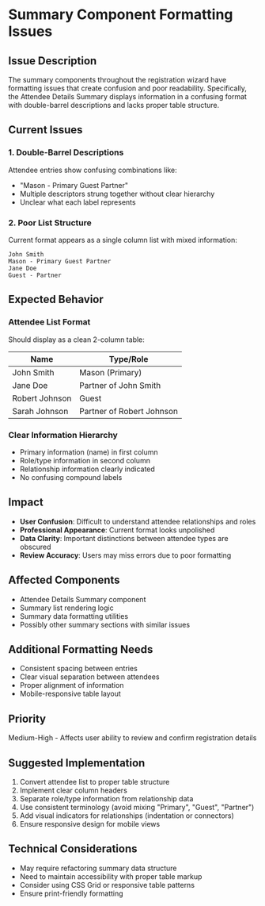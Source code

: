 # Summary Component Formatting Issues

## Issue Description
The summary components throughout the registration wizard have formatting issues that create confusion and poor readability. Specifically, the Attendee Details Summary displays information in a confusing format with double-barrel descriptions and lacks proper table structure.

## Current Issues

### 1. Double-Barrel Descriptions
Attendee entries show confusing combinations like:
- "Mason - Primary Guest Partner"
- Multiple descriptors strung together without clear hierarchy
- Unclear what each label represents

### 2. Poor List Structure
Current format appears as a single column list with mixed information:
```
John Smith
Mason - Primary Guest Partner
Jane Doe
Guest - Partner
```

## Expected Behavior

### Attendee List Format
Should display as a clean 2-column table:

| Name | Type/Role |
|------|-----------|
| John Smith | Mason (Primary) |
| Jane Doe | Partner of John Smith |
| Robert Johnson | Guest |
| Sarah Johnson | Partner of Robert Johnson |

### Clear Information Hierarchy
- Primary information (name) in first column
- Role/type information in second column
- Relationship information clearly indicated
- No confusing compound labels

## Impact
- **User Confusion**: Difficult to understand attendee relationships and roles
- **Professional Appearance**: Current format looks unpolished
- **Data Clarity**: Important distinctions between attendee types are obscured
- **Review Accuracy**: Users may miss errors due to poor formatting

## Affected Components
- Attendee Details Summary component
- Summary list rendering logic
- Summary data formatting utilities
- Possibly other summary sections with similar issues

## Additional Formatting Needs
- Consistent spacing between entries
- Clear visual separation between attendees
- Proper alignment of information
- Mobile-responsive table layout

## Priority
Medium-High - Affects user ability to review and confirm registration details

## Suggested Implementation
1. Convert attendee list to proper table structure
2. Implement clear column headers
3. Separate role/type information from relationship data
4. Use consistent terminology (avoid mixing "Primary", "Guest", "Partner")
5. Add visual indicators for relationships (indentation or connectors)
6. Ensure responsive design for mobile views

## Technical Considerations
- May require refactoring summary data structure
- Need to maintain accessibility with proper table markup
- Consider using CSS Grid or responsive table patterns
- Ensure print-friendly formatting